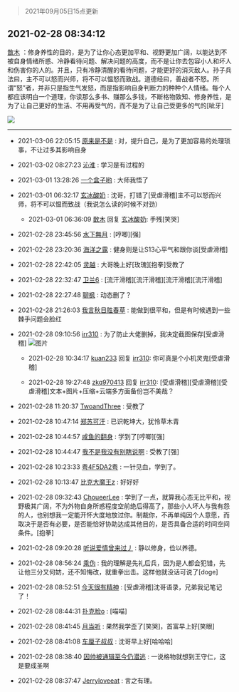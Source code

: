 > 2021年09月05日15点更新
<link rel="stylesheet" href="https://cdn.jsdelivr.net/gh/taotie6/sampleJSON@main/css/photo_show.css">


 ## 2021-02-28 08:34:12 

 [㪚木](https://www.coolapk.com/feed/25180863?shareKey=NjJjN2Q2Mjg0YThkNjEzMTc3Yzg~) ：修身养性的目的，是为了让你心态更加平和、视野更加广阔，以能达到不被自身情绪所惑、冷静看待问题、解决问题的高度，而不是让你去包容小人和坏人和伤害你的人的。并且，只有冷静清醒的看待问题，才能更好的消灭敌人。孙子兵法曰，主不可以怒而兴师，将不可以愠怒而致战。道德经曰，善战者不怒<!--break-->。所谓“怒”者，并非只是指生气发怒，而是指影响自身判断力的种种个人情绪。每个人都应该明白一个道理，你读那么多书、赚那么多钱，不断格物致知、修身养性，是为了让自己更好的生活、不用再受气的，而不是为了让自己受更多的气的[呲牙] 

<div class="album">
<img class="img-item" src="https://image.coolapk.com/feed/2020/0414/12/1648114_a9f56e16_8557_8404@240x240.gif" />
</div>

 ------- 

- 2021-03-06 22:05:15 [原来是不是](uid=4352578) : 对，提升自己，是为了更加容易的处理琐事，不让过多其影响自身 

- 2021-03-02 08:27:23 [沁淮](uid=2737040) : 学习是有过程的 

- 2021-03-01 13:28:26 [一个盒子哟](uid=3600732) : 大师我悟了 

- 2021-03-01 06:32:17 [玄冰酸奶](uid=1931184) : 沈哥，打错了[受虐滑稽]主不可以怒而兴师，将不可以愠而致战（我说怎么读的时候不对劲） 

    - 2021-03-01 06:36:09 [㪚木](uid=1081091) 回复 [玄冰酸奶](uid=1931184): 手残[笑哭] 

- 2021-02-28 23:45:56 [水下無月](uid=1359424) : [哼唧][强] 

- 2021-02-28 23:20:36 [海洋之露](uid=1111949) : 健身则是让S13心平气和跟你谈[受虐滑稽] 

- 2021-02-28 22:42:05 [灵越](uid=1324630) : 大哥晚上好[玫瑰][抱拳]受教了 

- 2021-02-28 22:32:47 [卫兰6](uid=1286107) : [流汗滑稽][流汗滑稽][流汗滑稽][流汗滑稽] 

- 2021-02-28 22:27:48 [聊枫](uid=2408757) : 动态删了？ 

- 2021-02-28 21:26:03 [我言秋日胜春草](uid=1621731) : 能做到很平和，但是有时候遇到一些棘手问题会脸红 

- 2021-02-28 09:10:56 [irr310](uid=636373) : 为了防止大佬删掉，我决定截图保存[受虐滑稽] ![图片](https://image.coolapk.com/feed/2021/0228/09/636373_4348b8ae_4655_684@1080x2340.jpeg)

    - 2021-02-28 10:34:17 [kuan233](uid=867999) 回复 [irr310](uid=636373): 你可真是个小机灵鬼[受虐滑稽] 

    - 2021-02-28 19:27:48 [zkq970413](uid=1309703) 回复 [irr310](uid=636373): [受虐滑稽][受虐滑稽][受虐滑稽]文本+图片+压缩+云端多方面备份岂不美哉？ 

- 2021-02-28 11:20:37 [TwoandThree](uid=1328568) : 受教了 

- 2021-02-28 10:47:14 [郑苏可汗](uid=678781) : 已识乾坤大，犹怜草木青 

- 2021-02-28 10:44:57 [咸鱼的翻身](uid=3945270) : 学到了[哼唧][强] 

- 2021-02-28 10:44:47 [我不是我没有别瞎说啊](uid=2231912) : 受教了[强] 

- 2021-02-28 10:23:33 [粤4F5DA2粤](uid=983185) : 一针见血，学到了。 

- 2021-02-28 10:13:47 [比克大魔王z](uid=824574) : 好好好 

- 2021-02-28 09:32:43 [ChoueerLee](uid=1955768) : 学到了一点，就算我心态无比平和，视野极其广阔，不为外物自身所惑程度空前绝后得高了，那些小人坏人与我有怨的人，也别想我一定能开怀大度地放过你。制裁你，不再单纯因个人意愿，而取决于是否有必要，是否能恰好协助达成其他目的，是否具备合适的时间空间条件。[抱拳] 

- 2021-02-28 09:20:28 [听说爱情曾来过丿](uid=3065143) : 静以修身，俭以养德。 

- 2021-02-28 08:56:24 [乘伪](uid=3843637) : 我的理解是先礼后兵，因为是人都会犯错，先让他三分又何妨，还不知悔改，就重拳出击。这样他就没话可说了[doge] 

- 2021-02-28 08:52:51 [今天很有精神](uid=3003957) : [受虐滑稽]沈哥语录，兄弟我记笔记了！ 

- 2021-02-28 08:44:31 [扑克脸o](uid=688494) : [喵喵] 

- 2021-02-28 08:41:45 [月当听](uid=597742) : 果然我学歪了[笑哭]，首富早上好[笑眼] 

- 2021-02-28 08:41:08 [车厘子叔叔](uid=1756803) : 沈哥早上好[哈哈哈] 

- 2021-02-28 08:38:40 [因帅被通辑至今仍潜逃](uid=832365) : 一说格物就想到王守仁，这是要成圣啊 

- 2021-02-28 08:37:47 [Jerryloveeat](uid=3750411) : 言之有理。 

